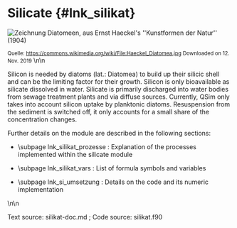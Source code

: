 Silicate {#lnk_silikat}
========

![Zeichnung Diatomeen, aus Ernst Haeckel's ''Kunstformen der Natur'' (1904)](img/Haeckel_Diatomea_klein_wide.jpg)

<small>Quelle: https://commons.wikimedia.org/wiki/File:Haeckel_Diatomea.jpg Downloaded on 12. Nov. 2019</small>
\n\n
 
Silicon is needed by diatoms (lat.: Diatomea) to build up their silicic shell 
and can be the limiting factor for their growth. 
Silicon is only bioavailable as silicate dissolved in water.
Silicate is primarily discharged into water bodies from sewage treatment plants 
and via diffuse sources. 
Currently, QSim only takes into account silicon uptake by planktonic diatoms. 
Resuspension from the sediment is switched off, it only accounts for a small
share of the concentration changes.

Further details on the module are described in the following sections:

- \subpage lnk_silikat_prozesse : Explanation of the processes implemented 
   within the silicate module

- \subpage lnk_silikat_vars : List of formula symbols and variables 

- \subpage lnk_si_umsetzung : Details on the code and its numeric 
   implementation

\n\n

Text source: silikat-doc.md ; Code source: silikat.f90
